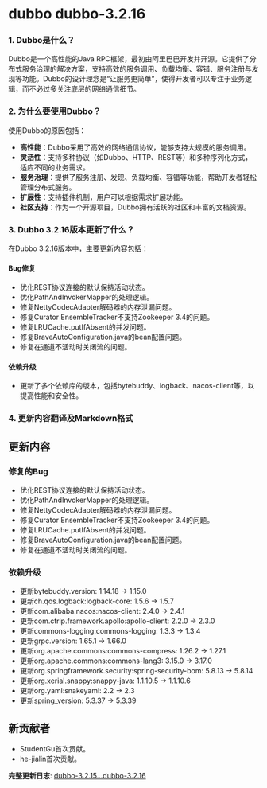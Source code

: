 # dubbo dubbo-3.2.16
### 1. Dubbo是什么？

Dubbo是一个高性能的Java RPC框架，最初由阿里巴巴开发并开源。它提供了分布式服务治理的解决方案，支持高效的服务调用、负载均衡、容错、服务注册与发现等功能。Dubbo的设计理念是“让服务更简单”，使得开发者可以专注于业务逻辑，而不必过多关注底层的网络通信细节。

### 2. 为什么要使用Dubbo？

使用Dubbo的原因包括：

- **高性能**：Dubbo采用了高效的网络通信协议，能够支持大规模的服务调用。
- **灵活性**：支持多种协议（如Dubbo、HTTP、REST等）和多种序列化方式，适应不同的业务需求。
- **服务治理**：提供了服务注册、发现、负载均衡、容错等功能，帮助开发者轻松管理分布式服务。
- **扩展性**：支持插件机制，用户可以根据需求扩展功能。
- **社区支持**：作为一个开源项目，Dubbo拥有活跃的社区和丰富的文档资源。

### 3. Dubbo 3.2.16版本更新了什么？

在Dubbo 3.2.16版本中，主要更新内容包括：

#### Bug修复
- 优化REST协议连接的默认保持活动状态。
- 优化PathAndInvokerMapper的处理逻辑。
- 修复NettyCodecAdapter解码器的内存泄漏问题。
- 修复Curator EnsembleTracker不支持Zookeeper 3.4的问题。
- 修复LRUCache.putIfAbsent的并发问题。
- 修复BraveAutoConfiguration.java的bean配置问题。
- 修复在通道不活动时关闭流的问题。

#### 依赖升级
- 更新了多个依赖库的版本，包括bytebuddy、logback、nacos-client等，以提高性能和安全性。

### 4. 更新内容翻译及Markdown格式

## 更新内容

### 修复的Bug
- 优化REST协议连接的默认保持活动状态。
- 优化PathAndInvokerMapper的处理逻辑。
- 修复NettyCodecAdapter解码器的内存泄漏问题。
- 修复Curator EnsembleTracker不支持Zookeeper 3.4的问题。
- 修复LRUCache.putIfAbsent的并发问题。
- 修复BraveAutoConfiguration.java的bean配置问题。
- 修复在通道不活动时关闭流的问题。

### 依赖升级
- 更新bytebuddy.version: 1.14.18 -> 1.15.0
- 更新ch.qos.logback:logback-core: 1.5.6 -> 1.5.7
- 更新com.alibaba.nacos:nacos-client: 2.4.0 -> 2.4.1
- 更新com.ctrip.framework.apollo:apollo-client: 2.2.0 -> 2.3.0
- 更新commons-logging:commons-logging: 1.3.3 -> 1.3.4
- 更新grpc.version: 1.65.1 -> 1.66.0
- 更新org.apache.commons:commons-compress: 1.26.2 -> 1.27.1
- 更新org.apache.commons:commons-lang3: 3.15.0 -> 3.17.0
- 更新org.springframework.security:spring-security-bom: 5.8.13 -> 5.8.14
- 更新org.xerial.snappy:snappy-java: 1.1.10.5 -> 1.1.10.6
- 更新org.yaml:snakeyaml: 2.2 -> 2.3
- 更新spring_version: 5.3.37 -> 5.3.39

## 新贡献者
- StudentGu首次贡献。
- he-jialin首次贡献。

**完整更新日志**: [dubbo-3.2.15...dubbo-3.2.16](https://github.com/apache/dubbo/compare/dubbo-3.2.15...dubbo-3.2.16)